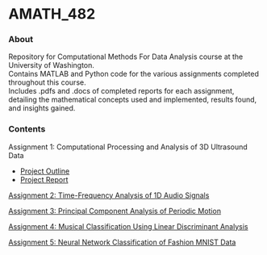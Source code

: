 # AMATH_482

### About
Repository for Computational Methods For Data Analysis course at the University of Washington.<br/>
Contains MATLAB and Python code for the various assignments completed throughout this course.<br/>
Includes .pdfs and .docs of completed reports for each assignment, detailing the mathematical concepts used and implemented, results found, and insights gained.

### Contents
Assignment 1: Computational Processing and Analysis of 3D Ultrasound Data
- [Project Outline](HW1/482hw1.pdf)
- [Project Report](HW1/HW1WriteUp.pdf)

[Assignment 2: Time-Frequency Analysis of 1D Audio Signals](HW2/482hw2.pdf)

[Assignment 3: Principal Component Analysis of Periodic Motion](HW3/482hw3.pdf)

[Assignment 4: Musical Classification Using Linear Discriminant Analysis](HW4/482hw4.pdf)

[Assignment 5: Neural Network Classification of Fashion MNIST Data](HW5/482hw5_Python.pdf)
